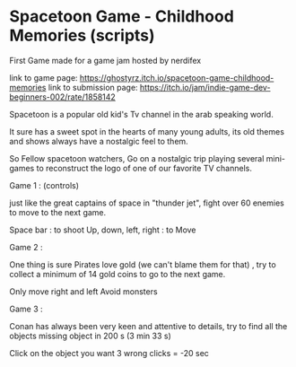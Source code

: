 # Spacetoon Game - Childhood Memories (scripts)
 
First Game made for a game jam hosted by nerdifex

link to game page: https://ghostyrz.itch.io/spacetoon-game-childhood-memories
link to submission page: https://itch.io/jam/indie-game-dev-beginners-002/rate/1858142

Spacetoon is a popular old kid's Tv channel in the arab speaking world.

It sure has a sweet spot in the hearts of many young adults, its old themes and shows always have a nostalgic feel to them. 

So Fellow spacetoon watchers, Go on a nostalgic trip playing several mini-games to reconstruct the logo of one of our favorite TV channels.

Game 1 : (controls)

just like the great captains of space in "thunder jet", fight over 60 enemies to move to the next game.

Space bar : to shoot 
Up, down, left, right : to Move

Game 2 : 

One thing is sure Pirates love gold (we can't blame them for that) , try to collect a minimum of 14 gold coins to go to the next game.

Only move right and left 
Avoid monsters 

Game 3 :

  Conan has always been very keen and attentive to details, try to find all the objects missing object in 200 s (3 min 33 s) 

Click on the object you want 
3 wrong clicks = -20 sec
